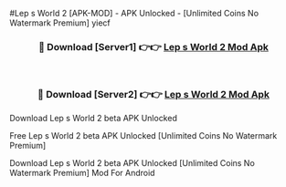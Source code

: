 #Lep s World 2 [APK-MOD] - APK Unlocked - [Unlimited Coins No Watermark Premium] yiecf



<div align="center">

<h3>🔴 Download [Server1] 👉👉 <a href="https://momento.my/?title=Lep_s_World_2">Lep s World 2 Mod Apk</a></h3><br>

<h3>🔴 Download [Server2] 👉👉 <a href="https://momento.my/?title=Lep_s_World_2">Lep s World 2 Mod Apk</a></h3>
</div>



Download Lep s World 2 beta APK Unlocked

Free Lep s World 2 beta APK Unlocked [Unlimited Coins No Watermark Premium]

Download Lep s World 2 beta APK Unlocked [Unlimited Coins No Watermark Premium] Mod For Android
